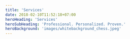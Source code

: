 ```yaml
---
title: 'Services'
date: 2018-02-10T11:52:18+07:00
heroHeading: 'Services'
heroSubHeading: 'Professional. Personalized. Proven.'
heroBackground: 'images/whitebackground_chess.jpeg'
---
```

